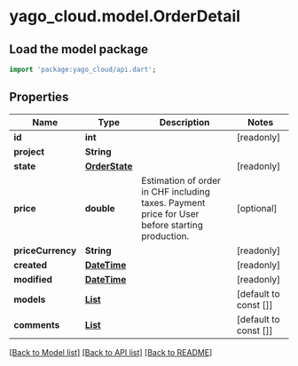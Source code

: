 # yago_cloud.model.OrderDetail

## Load the model package
```dart
import 'package:yago_cloud/api.dart';
```

## Properties
Name | Type | Description | Notes
------------ | ------------- | ------------- | -------------
**id** | **int** |  | [readonly] 
**project** | **String** |  | 
**state** | [**OrderState**](OrderState.md) |  | [readonly] 
**price** | **double** | Estimation of order in CHF including taxes. Payment price for User before starting production. | [optional] 
**priceCurrency** | **String** |  | [readonly] 
**created** | [**DateTime**](DateTime.md) |  | [readonly] 
**modified** | [**DateTime**](DateTime.md) |  | [readonly] 
**models** | [**List<OrderModel>**](OrderModel.md) |  | [default to const []]
**comments** | [**List<OrderComment>**](OrderComment.md) |  | [default to const []]

[[Back to Model list]](../README.md#documentation-for-models) [[Back to API list]](../README.md#documentation-for-api-endpoints) [[Back to README]](../README.md)


